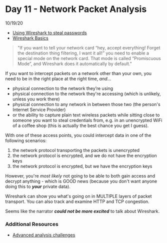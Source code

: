 # Day 11 - Network Packet Analysis
10/19/20

* [Using Wireshark to steal passwords](https://blog.packet-foo.com/2016/07/how-to-use-wireshark-to-steal-passwords/)
* [Wireshark Basics](https://www.youtube.com/watch?v=jvuiI1Leg6w)

> "If you want to tell your network card “hey, accept everything! Forget the destination thing filtering, I want it all!” you need to enable a special mode on the network card. That mode is called “Promiscuous Mode”, and Wireshark does it automatically by default."

If you want to intercept packets on a network other than your own, you need to be in the right place at the right time, *and*...

* physical connection to the network they’re using
* physical connection to the  network they're accessing (which is unlikely, unless you work there)
* physical connection to any network in between those two (the person's Internet Service Provider)
* or the ability to capture plain text wireless packets while sitting close to someone you want to steal credentials from, e.g. in an unencrypted WiFi of a coffee shop (this is actually the best chance you get I guess).

With one of these access points, you could intercept data in one of the following scenarios:

1. the network protocol transporting the packets is unencrypted
2. the network protocol is encrypted, and we do not have the encryption keys
3. the network protocol is encrypted, but we have the encryption keys

However, you're *most likely* not going to be able to both gain access and decrypt anything - which is GOOD news (because you don't want anyone doing this to ***your*** private data).

Wireshark can show you what's going on in MULTIPLE layers of packet transport. You can also track and examine HTTP and TCP congestion.

Seems like the narrator ***could not be more excited*** to talk about Wireshark.




### Additional Resources
* [Advanced analysis challenges](https://www.malware-traffic-analysis.net/)